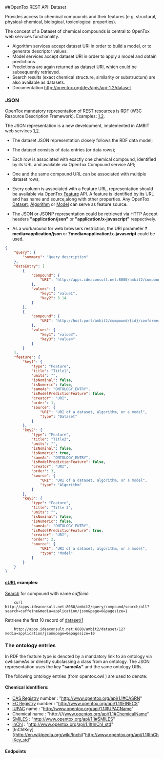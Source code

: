 ##OpenTox REST API: Dataset

Provides access to chemical compounds and their features (e.g. structural, physical-chemical, biological, toxicological properties).

The concept of a Dataset of chemical compounds is central to OpenTox web services functionality. 

* Algorithm services accept dataset URI in order to build a model, or to generate descriptor values. 
* Model services accept dataset URI in order to apply a model and obtain predictions. 
* Predictions are again returned as dataset URI, which could be subsequently retrieved. 
* Search results (exact chemical structure, similarity or substructure) are also available as datasets.
* Documentation http://opentox.org/dev/apis/api-1.2/dataset 

### JSON

OpenTox mandatory representation of REST resources is [RDF](http://www.w3.org/RDF/) (W3C Resource Description Framework). 
Examples: [1](http://opentox.org/dev/apis/api-1.2/dataset),[2](http://ambit.sourceforge.net/api_dataset.html).

The JSON representation is a new development, implemented in AMBIT web services [1](http://ambit.sf.net),[2](http://www.jcheminf.com/content/3/1/18).

* The dataset JSON representation closely follows the RDF data model;
* The dataset consists of data entries (or data rows);
* Each row is associated with exactly one chemical compound, identified by its URL and available via OpenTox Compound service API;
* One and the same compound URL can be associated with multiple dataset rows;
* Every column is associated with a Feature URL, representation should be available via OpenTox [Feature](feature.md) API. A feature is identified by its URL and has name and source,along with other properties. Any OpenTox [Dataset](dataset.md), [Algorithm](algorithm.md) or [Model](model.md) can serve as feature source. 

* The JSON or JSONP representation could be retrieved via HTTP Accept headers **"application/json"** or **"application/x-javascript"** respectively.
* As a workaround for web browsers restriction, the URI parameter **?media=application/json** or **?media=application/x-javascript** could be used.



````json
{
    "query": {
        "summary": "Query description"
    },
    "dataEntry": [
        {
            "compound": {
                "URI": "http://apps.ideaconsult.net:8080/ambit2/compound/{id}/conformer/{id}"
            },
            "values": {
                "key1": "value1",
                "key2": 3.14
            }
        },
        {
            "compound": {
                "URI": "http://host:port/ambit2/compound/{id}/conformer/{id}"
            },
            "values": {
                "key1": "value3",
                "key3": "value4"
            }
        }
    ],
    "feature": {
        "key1": {
            "type": "Feature",
            "title": "Title1",
            "units": "",
            "isNominal": false,
            "isNumeric": false,
            "sameAs": "ONTOLOGY_ENTRY",
            "isModelPredictionFeature": false,
            "creator": "URI",
            "order": 1,
            "source": {
                "URI": "URI of a dataset, algorithm, or a model",
                "type": "Dataset"
            }
        },
        "key2": {
            "type": "Feature",
            "title": "Title2",
            "units": "",
            "isNominal": false,
            "isNumeric": true,
            "sameAs": "ONTOLOGY_ENTRY",
            "isModelPredictionFeature": false,
            "creator": "URI",
            "order": 3,
            "source": {
                "URI": "URI of a dataset, algorithm, or a model",
                "type": "Algorithm"
            }
        },
        "key3": {
            "type": "Feature",
            "title": "Title 3",
            "units": "",
            "isNominal": false,
            "isNumeric": false,
            "sameAs": "ONTOLOGY_ENTRY",
            "isModelPredictionFeature": true,
            "creator": "URI",
            "order": 2,
            "source": {
                "URI": "URI of a dataset, algorithm, or a model",
                "type": "Model"
            }
        }
    }
}
````

#### [cURL](http://curl.haxx.se/) examples:

[Search](http://apps.ideaconsult.net:8080/ambit2/query/compound/search/all?search=caffeine&media=application/json&page=0&pagesize=1) for compound with name *caffeine*
````
    curl http://apps.ideaconsult.net:8080/ambit2/query/compound/search/all?search=caffeine&media=application/json&page=0&pagesize=1 
````

Retrieve the first 10 record of [dataset/1](http://apps.ideaconsult.net:8080/ambit2/dataset/12?page=0&pagesize=10)
````
    http://apps.ideaconsult.net:8080/ambit2/dataset/12?media=application/json&page=0&pagesize=10
```` 


### <a id="ONTOLOGY_ENTRY">The ontology entries</a>

In RDF the feature type is denoted by a mandatory link to an ontology via owl:sameAs or directly subclassing a class from an ontology.
The JSON representation uses the key **"sameAs"** and the same ontology URIs.

The following ontology entries (from opentox.owl ) are used to denote: 

#### Chemical identifiers:

* [CAS Registry](http://en.wikipedia.org/wiki/CAS_registry_number) number : "http://www.opentox.org/api/1.1#CASRN"
* [EC Registry](http://en.wikipedia.org/wiki/European_Commission_number) number : "http://www.opentox.org/api/1.1#EINECS"
* [IUPAC](http://www.iupac.org/) name : "http://www.opentox.org/api/1.1#IUPACName"
* Chemical name : "http:////www.opentox.org/api/1.1#ChemicalName"
* [SMILES](http://en.wikipedia.org/wiki/Simplified_molecular-input_line-entry_system) : "http://www.opentox.org/api/1.1#SMILES"
* [InChI](http://en.wikipedia.org/wiki/Inchi) : "http://www.opentox.org/api/1.1#InChI_std"
* [InChIKey]((http://en.wikipedia.org/wiki/Inchi)"http://www.opentox.org/api/1.1#InChIKey_std"
 
#### Endpoints

